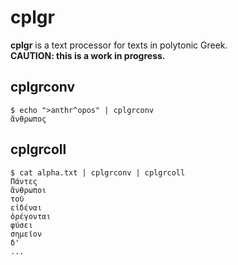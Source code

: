 # cplgr
**cplgr** is a text processor for texts in polytonic Greek.\
**CAUTION: this is a work in progress.**

## cplgrconv
```
$ echo ">anthr^opos" | cplgrconv
ἄνθρωπος
```

## cplgrcoll
```
$ cat alpha.txt | cplgrconv | cplgrcoll
Πάντες
ἄνθρωποι
τοῦ
εἰδέναι
ὀρέγονται
φύσει
σημεῖον
δ'
...
```
